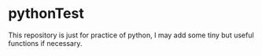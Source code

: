 # pythonTest
This repository is just for practice of python, I may add some tiny but useful functions if necessary. 


